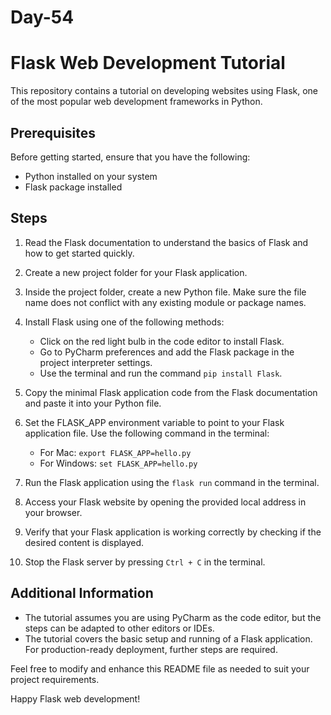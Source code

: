 # Day-54

# Flask Web Development Tutorial

This repository contains a tutorial on developing websites using Flask, one of the most popular web development frameworks in Python.

## Prerequisites

Before getting started, ensure that you have the following:

- Python installed on your system
- Flask package installed

## Steps

1. Read the Flask documentation to understand the basics of Flask and how to get started quickly.

2. Create a new project folder for your Flask application.

3. Inside the project folder, create a new Python file. Make sure the file name does not conflict with any existing module or package names.

4. Install Flask using one of the following methods:
   - Click on the red light bulb in the code editor to install Flask.
   - Go to PyCharm preferences and add the Flask package in the project interpreter settings.
   - Use the terminal and run the command `pip install Flask`.

5. Copy the minimal Flask application code from the Flask documentation and paste it into your Python file.

6. Set the FLASK_APP environment variable to point to your Flask application file. Use the following command in the terminal:
   - For Mac: `export FLASK_APP=hello.py`
   - For Windows: `set FLASK_APP=hello.py`

7. Run the Flask application using the `flask run` command in the terminal.

8. Access your Flask website by opening the provided local address in your browser.

9. Verify that your Flask application is working correctly by checking if the desired content is displayed.

10. Stop the Flask server by pressing `Ctrl + C` in the terminal.

## Additional Information

- The tutorial assumes you are using PyCharm as the code editor, but the steps can be adapted to other editors or IDEs.
- The tutorial covers the basic setup and running of a Flask application. For production-ready deployment, further steps are required.

Feel free to modify and enhance this README file as needed to suit your project requirements.

Happy Flask web development!